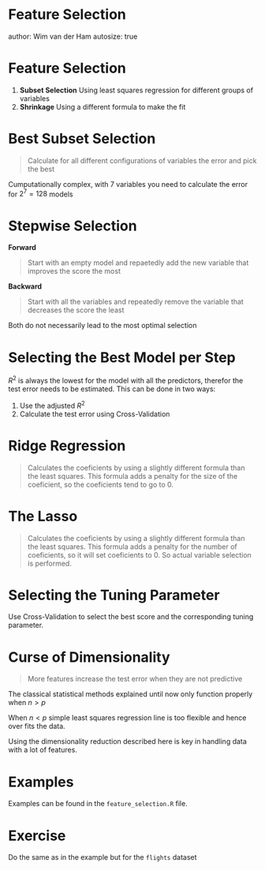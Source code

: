 Feature Selection
========================================================
author: Wim van der Ham
autosize: true

Feature Selection
========================================================

1. **Subset Selection** Using least squares regression for different groups of variables
1. **Shrinkage** Using a different formula to make the fit

Best Subset Selection
========================================================

> Calculate for all different configurations of variables the error and pick the best

Cumputationally complex, with 7 variables you need to calculate the error for $2^7=128$ models 

Stepwise Selection
========================================================

**Forward**

> Start with an empty model and repaetedly add the new variable that improves the score the most

**Backward**

> Start with all the variables and repeatedly remove the variable that decreases the score the least

Both do not necessarily lead to the most optimal selection

Selecting the Best Model per Step
========================================================

$R^2$ is always the lowest for the model with all the predictors, therefor the test error needs to be estimated. This can be done in two ways:

1. Use the adjusted $R^2$
1. Calculate the test error using Cross-Validation

Ridge Regression
========================================================

> Calculates the coeficients by using a slightly different formula than the least squares. This formula adds a penalty for the size of the coeficient, so the coeficients tend to go to 0.

The Lasso
========================================================

> Calculates the coeficients by using a slightly different formula than the least squares. This formula adds a penalty for the number of coeficients, so it will set coeficients to 0. So actual variable selection is performed.

Selecting the Tuning Parameter
========================================================

Use Cross-Validation to select the best score and the corresponding tuning parameter.

Curse of Dimensionality
========================================================

> More features increase the test error when they are not predictive

The classical statistical methods explained until now only function properly when $n > p$

When $n < p$ simple least squares regression line is too flexible and hence over fits the data.

Using the dimensionality reduction described here is key in handling data with a lot of features.

Examples
========================================================

Examples can be found in the `feature_selection.R` file.

Exercise
========================================================

Do the same as in the example but for the `flights` dataset

